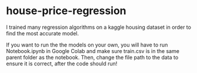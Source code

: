 # house-price-regression

I trained many regression algorithms on a kaggle housing dataset in order to find the most accurate model.

If you want to run the the models on your own, you will have to run Notebook.ipynb in Google Colab and make sure train.csv is in the same parent folder as the notebook. Then, change the file path to the data to ensure it is correct, after the code should run!

